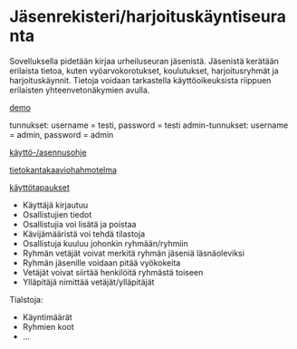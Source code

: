 # Jäsenrekisteri/harjoituskäyntiseuranta

Sovelluksella pidetään kirjaa urheiluseuran jäsenistä. Jäsenistä kerätään erilaista tietoa, kuten vyöarvokorotukset, koulutukset, harjoitusryhmät ja harjoituskäynnit. Tietoja voidaan tarkastella käyttöoikeuksista riippuen erilaisten yhteenvetonäkymien avulla.

[demo](https://polar-plains-24269.herokuapp.com/)

tunnukset: username = testi, password = testi
admin-tunnukset: username = admin, password = admin

[käyttö-/asennusohje](https://github.com/tuomasmk/jasenrekisteri/blob/master/user_guide.md)

[tietokantakaaviohahmotelma](https://github.com/tuomasmk/jasenrekisteri/blob/master/documentation/tietokantakaavio.jpg)

[käyttötapaukset](https://github.com/tuomasmk/jasenrekisteri/blob/master/documentation/userstories.md)

* Käyttäjä kirjautuu
* Osallistujien tiedot
* Osallistujia voi lisätä ja poistaa
* Kävijämääristä voi tehdä tilastoja
* Osallistuja kuuluu johonkin ryhmään/ryhmiin
* Ryhmän vetäjät voivat merkitä ryhmän jäseniä läsnäoleviksi
* Ryhmän jäsenille voidaan pitää vyökokeita
* Vetäjät voivat siirtää henkilöitä ryhmästä toiseen
* Ylläpitäjä nimittää vetäjät/ylläpitäjät

Tialstoja:
* Käyntimäärät
* Ryhmien koot
* ...
